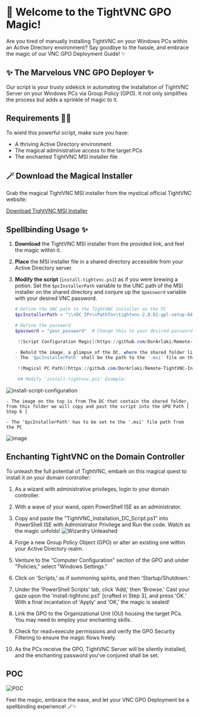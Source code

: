 # 🚀 Welcome to the TightVNC GPO Magic!

Are you tired of manually installing TightVNC on your Windows PCs within an Active Directory environment? Say goodbye to the hassle, and embrace the magic of our VNC GPO Deployment Guide! ✨

## ✨ The Marvelous VNC GPO Deployer ✨

Our script is your trusty sidekick in automating the installation of TightVNC Server on your Windows PCs via Group Policy (GPO). It not only simplifies the process but adds a sprinkle of magic to it.

## Requirements 🧙‍♂️

To wield this powerful script, make sure you have:

- A thriving Active Directory environment
- The magical administrative access to the target PCs
- The enchanted TightVNC MSI installer file

## 🪄 Download the Magical Installer

Grab the magical TightVNC MSI installer from the mystical official TightVNC website:

[Download TightVNC MSI Installer](https://www.tightvnc.com/download.php)

## Spellbinding Usage ✨

1. **Download** the TightVNC MSI installer from the provided link, and feel the magic within it.

2. **Place** the MSI installer file in a shared directory accessible from your Active Directory server. 

3. **Modify the script** (`install-tightvnc.ps1`) as if you were brewing a potion. Set the `$pcInstallerPath` variable to the UNC path of the MSI installer on the shared directory and conjure up the `$password` variable with your desired VNC password.

   ```powershell
   # Define the UNC path to the TightVNC installer on the PC
   $pcInstallerPath = "\\<DC_IP>\<PathTo>\tightvnc-2.8.81-gpl-setup-64bit.msi"   # Change this to your desired IP + Path

   # Define the password
   $password = "your_password"  # Change this to your desired password

    ![Script Configuration Magic](https://github.com/DorArlaki/Remote-TightVNC-Installer/assets/107101354/5eff632f-bd92-4b99-a3ec-7faaebad524f)

   - Behold the image, a glimpse of the DC, where the shared folder lies, and from which the script shall journey forth into the GPO Path [ Step 6 ].
   - The '$pcInstallerPath' shall be the path to the '.msi' file on the PC.
   
    ![Magical PC Path](https://github.com/DorArlaki/Remote-TightVNC-Installer/assets/107101354/2fa7eb1b-4302-4871-a288-377295447df7)

    ## Modify 'install-tightvnc.ps1' Example: 
![install-script-configuration](https://github.com/DorArlaki/Remote-TightVNC-Installer/assets/107101354/5eff632f-bd92-4b99-a3ec-7faaebad524f)

    - The image on the top is from The DC that contain the shared folder, from this folder we will copy and past the script into the GPO Path [ Step 6 ] 
   
    - The '$pcInstallerPath' has to be set to the '.msi' file path from the PC
![image](https://github.com/DorArlaki/Remote-TightVNC-Installer/assets/107101354/2fa7eb1b-4302-4871-a288-377295447df7)

## Enchanting TightVNC on the Domain Controller

To unleash the full potential of TightVNC, embark on this magical quest to install it on your domain controller:

1. As a wizard with administrative privileges, login to your domain controller.

2. With a wave of your wand, open PowerShell ISE as an administrator.

3. Copy and paste the "TightVNC_Installation_DC_Script.ps1" into PowerShell ISE with Administrator Privilege and Run the code. Watch as the magic unfolds!
    ![Wizardry Unleashed](https://github.com/DorArlaki/Remote-TightVNC-Installer/assets/107101354/50c64be4-9a53-43bf-9760-f35631f94b46)
   
4. Forge a new Group Policy Object (GPO) or alter an existing one within your Active Directory realm.

5. Venture to the "Computer Configuration" section of the GPO and under "Policies," select "Windows Settings."

6. Click on 'Scripts,' as if summoning spirits, and then 'Startup/Shutdown.'

7. Under the 'PowerShell Scripts' tab, click 'Add,' then 'Browse.' Cast your gaze upon the 'install-tightvnc.ps1' [crafted in Step 3], and press 'OK.' With a final incantation of 'Apply' and 'OK,' the magic is sealed!

8. Link the GPO to the Organizational Unit (OU) housing the target PCs. You may need to employ your enchanting skills.

9. Check for read+execute permissions and verify the GPO Security Filtering to ensure the magic flows freely.

10. As the PCs receive the GPO, TightVNC Server will be silently installed, and the enchanting password you've conjured shall be set.

## POC
![POC](https://github.com/DorArlaki/Remote-TightVNC-Installer/assets/107101354/adf31860-3c17-47a2-a077-c9847bccefd6)


Feel the magic, embrace the ease, and let your VNC GPO Deployment be a spellbinding experience! 🪄✨
